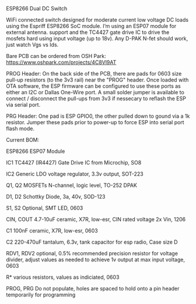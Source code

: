 ESP8266 Dual DC Switch

WiFi connected switch designed for moderate current low voltage DC loads using the Espriff ESP8266 SoC module. I’m using an ESP07 module for external antenna. support and the TC4427 gate drive IC to drive the mosfets hard using input voltage (up to 18v). Any D-PAK N-fet should work, just watch Vgs vs Ids.

Bare PCB can be ordered from OSH Park: <https://www.oshpark.com/projects/4C8Vl9AT>

PROG Header: On the back side of the PCB, there are pads for 0603 size pull-up resistors (to the 3v3 rail) near the "PROG" header. Once loaded with OTA software, the ESP firmware can be configured to use these ports as either an I2C or Dallas One-Wire port. A small solder jumper is available to connect / disconnect the pull-ups from 3v3 if nessecary to reflash the ESP via serial port.

PRG Header: One pad is ESP GPIO0, the other pulled down to gound via a 1k resistor. Jumper these pads prior to power-up to force ESP into serial port flash mode. 

Current BOM:

ESP8266 ESP07 Module

IC1 TC4427 (IR4427) Gate Drive IC from Microchip, SO8

IC2 Generic LDO voltage regulator, 3.3v output, SOT-223

Q1, Q2 MOSFETs N-channel, logic level, TO-252 DPAK

D1, D2 Schottky Diode, 3a, 40v, SOD-123

S1, S2 Optional, SMT LED, 0603

CIN, COUT 4.7-10uF ceramic, X7R, low-esr, CIN rated voltage 2x Vin, 1206

C1 100nF ceramic, X7R, low-esr, 0603

C2 220-470uF tantalum, 6.3v, tank capacitor for esp radio, Case size D

RDV1, RDV2 optional, 0.5% recommended precision resistor for voltage divider, adjust values as needed to achieve 1v output at max input voltage, 0603

R* various resistors, values as indiciated, 0603

PROG, PRG Do not populate, holes are spaced to hold onto a pin header temporarily for programming
